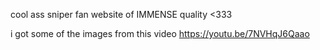cool ass sniper fan website of IMMENSE quality <333

i got some of the images from this video https://youtu.be/7NVHqJ6Qaao
